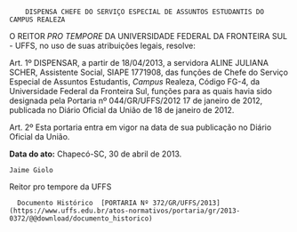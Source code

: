         DISPENSA CHEFE DO SERVIÇO ESPECIAL DE ASSUNTOS ESTUDANTIS DO CAMPUS REALEZA  

O REITOR *PRO TEMPORE* DA UNIVERSIDADE FEDERAL DA FRONTEIRA SUL - UFFS, no uso de suas atribuições legais, resolve:

 Art. 1º DISPENSAR, a partir de 18/04/2013, a servidora ALINE JULIANA SCHER, Assistente Social, SIAPE 1771908, das funções de Chefe do Serviço Especial de Assuntos Estudantis, *Campus* Realeza, Código FG-4, da Universidade Federal da Fronteira Sul, funções para as quais havia sido designada pela Portaria nº 044/GR/UFFS/2012 17 de janeiro de 2012, publicada no Diário Oficial da União de 18 de janeiro de 2012.

 Art. 2º Esta portaria entra em vigor na data de sua publicação no Diário Oficial da União.

  

   **Data do ato:** Chapecó-SC, 30 de abril de 2013.   
 

    Jaime Giolo   
 Reitor pro tempore da UFFS 

      Documento Histórico  [PORTARIA Nº 372/GR/UFFS/2013](https://www.uffs.edu.br/atos-normativos/portaria/gr/2013-0372/@@download/documento_historico)     
      